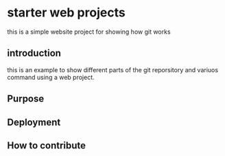 # starter web projects

this is a simple website project for showing how git works

## introduction

this is an example to show different parts of the git reporsitory and variuos  command using a web project.

## Purpose

## Deployment

## How to contribute